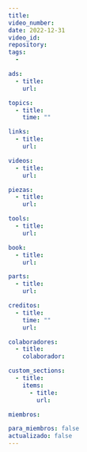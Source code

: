 ```yaml
---
title:
video_number:
date: 2022-12-31
video_id:
repository:
tags:
  -

ads:
  - title:
    url:

topics:
  - title:
    time: ""

links:
  - title:
    url:

videos:
  - title:
    url:

piezas:
  - title:
    url:

tools:
  - title:
    url:

book:
  - title:
    url:

parts:
  - title:
    url:

creditos:
  - title:
    time: ""
    url:

colaboradores:
  - title:
    colaborador:

custom_sections:
  - title:
    items:
      - title:
        url:

miembros:

para_miembros: false
actualizado: false
---
```

